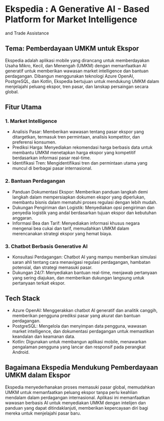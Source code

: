 # Ekspedia : A Generative AI - Based Platform for Market Intelligence 
and Trade Assistance

## Tema: Pemberdayaan UMKM untuk Ekspor

Ekspedia adalah aplikasi mobile yang dirancang untuk memberdayakan Usaha Mikro, Kecil, dan Menengah (UMKM) dengan memanfaatkan AI generatif untuk memberikan wawasan market intelligence dan bantuan perdagangan. Dibangun menggunakan teknologi Azure OpenAI, PostgreSQL, dan Kotlin, Ekspedia bertujuan untuk mendukung UMKM dalam menjelajahi peluang ekspor, tren pasar, dan lanskap persaingan secara global.

## Fitur Utama
### 1. Market Intelligence
- Analisis Pasar: Memberikan wawasan tentang pasar ekspor yang ditargetkan, termasuk tren permintaan, analisis kompetitor, dan preferensi konsumen.
- Prediksi Harga: Menyediakan rekomendasi harga berbasis data untuk membantu UMKM menetapkan harga ekspor yang kompetitif berdasarkan informasi pasar real-time.
- Identifikasi Tren: Mengidentifikasi tren dan permintaan utama yang muncul di berbagai pasar internasional.
### 2. Bantuan Perdagangan
- Panduan Dokumentasi Ekspor: Memberikan panduan langkah demi langkah dalam mempersiapkan dokumen ekspor yang diperlukan, membantu bisnis dalam mematuhi proses regulasi dengan lebih mudah.
- Dukungan Pengiriman dan Logistik: Menyediakan opsi pengiriman dan penyedia logistik yang andal berdasarkan tujuan ekspor dan kebutuhan anggaran.
- Informasi Bea dan Tarif: Menyediakan informasi khusus negara mengenai bea cukai dan tarif, memudahkan UMKM dalam merencanakan strategi ekspor yang hemat biaya.
### 3. Chatbot Berbasis Generative AI
- Konsultasi Perdagangan: Chatbot AI yang mampu memberikan simulasi saran ahli tentang cara menavigasi regulasi perdagangan, hambatan potensial, dan strategi memasuki pasar.
- Dukungan 24/7: Menyediakan bantuan real-time, menjawab pertanyaan yang sering diajukan, dan memberikan dukungan langsung untuk pertanyaan terkait ekspor.

## Tech Stack
- Azure OpenAI: Menggerakkan chatbot AI generatif dan analitik canggih, memberikan pengguna prediksi pasar yang akurat dan bantuan perdagangan.
- PostgreSQL: Mengelola dan menyimpan data pengguna, wawasan market intelligence, dan dokumentasi perdagangan untuk memastikan keandalan dan keamanan data.
- Kotlin: Digunakan untuk membangun aplikasi mobile, menawarkan pengalaman pengguna yang lancar dan responsif pada perangkat Android.

## Bagaimana Ekspedia Mendukung Pemberdayaan UMKM dalam Ekspor
Ekspedia menyederhanakan proses memasuki pasar global, memudahkan UMKM untuk memanfaatkan peluang ekspor tanpa perlu keahlian mendalam dalam perdagangan internasional. Aplikasi ini memanfaatkan wawasan berbasis AI untuk menyediakan UMKM dengan intelijen dan panduan yang dapat ditindaklanjuti, memberikan kepercayaan diri bagi mereka untuk menjelajahi pasar baru.
